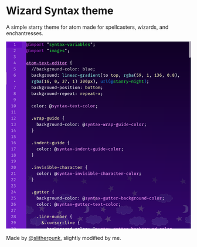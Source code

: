 # Wizard Syntax theme

A simple starry theme for atom made for spellcasters, wizards, and enchantresses.

![Screenshot_Of_Wizard_Syntax](screenshot.png)

Made by [@slitherpunk](https://github.com/slitherpunk), slightly modified by me.
